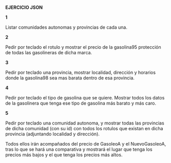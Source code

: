 **EJERCICIO JSON**

**1**

Listar comunidades autonomas y provincias de cada una.

**2**

Pedir por teclado el rotulo y mostrar el precio de la gasolina95 protección de todas las gasolineras
de dicha marca.

**3**

Pedir por teclado una provincia, mostrar localidad, dirección y horarios donde la gasolina98 sea mas barata dentro de esa provincia.

**4**

Pedir por teclado el tipo de gasolina que se quiere. Mostrar todos los datos de la gasolinera que tenga
ese tipo de gasolina más barato y más caro.

**5**

Pedir por teclado una comunidad autonoma, y mostrar todas las provincias de dicha comunidad (con su id) con todos los rotulos que existan en dicha provincia (adjuntando localidad y dirección).

Todos ellos irán acompañados del precio de GasoleoA y el NuevoGasoleoA, tras lo que se hará
una comparativa y mostrará el lugar que tenga los precios más bajos y el que tenga los precios más altos.
